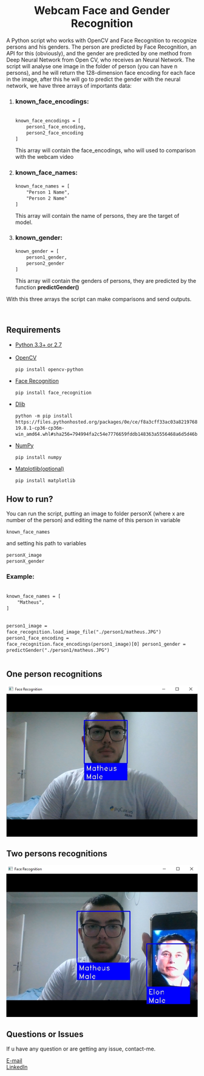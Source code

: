 <h1 align="center">Webcam Face and Gender Recognition</h1>
<p>A Python script who works with OpenCV and Face Recognition to recognize persons and his genders. The person are predicted by Face Recognition, an API for this (obviously), and the gender are predicted by one method from Deep Neural Network from Open CV, who receives an Neural Network. The script will analyse one image in the folder of person (you can have n persons), and he will return the 128-dimension face encoding for each face in the image, after this he will go to predict the gender with the neural network, we have three arrays of importants data:</b></p>
<ol>
    <li>
        <h3>known_face_encodings:</h3>
        <pre><code>
known_face_encodings = [
    person1_face_encoding,
    person2_face_encoding
]</code></pre>
            <p>This array will contain the face_encodings, who will used to comparison with the webcam video</p>
    </li>
    <li>
        <h3>known_face_names:</h3>
        <pre><code>known_face_names = [
    "Person 1 Name",
    "Person 2 Name"
]</code></pre>
            <p>This array will contain the name of persons, they are the target of model.</p>
    </li>
    <li>
        <h3>known_gender:</h3>
        <pre><code>known_gender = [
    person1_gender,
    person2_gender
]</code></pre>
            <p>This array will contain the genders of persons, they are predicted by the function <b>predictGender()</b></p>
    </li>
</ol>
<p>With this three arrays the script can make comparisons and send outputs.</p>
<br>
<h2>Requirements</h2>
<ul>
    <li>
        <a href="https://www.python.org/downloads/">Python 3.3+ or 2.7</a>
    </li><br>
    <li>
        <a href="https://docs.opencv.org/master/d6/d00/tutorial_py_root.html">OpenCV</a>
        <pre><code>pip install opencv-python</code></pre>
    </li>
    <li>
        <a href="https://github.com/ageitgey/face_recognition">Face Recognition</a>
        <pre><code>pip install face_recognition</code></pre>
    </li>
    <li>
        <a href="http://dlib.net/">Dlib</a>
        <pre><code>python -m pip install https://files.pythonhosted.org/packages/0e/ce/f8a3cff33ac03a8219768f0694c5d703c8e037e6aba2e865f9bae22ed63c/dlib-19.8.1-cp36-cp36m-win_amd64.whl#sha256=794994fa2c54e7776659fddb148363a5556468a6d5d46be8dad311722d54bfcf</code></pre>
    </li>
    <li>
        <a href="https://numpy.org/doc/">NumPy</a>
        <pre><code>pip install numpy</code></pre>
    </li>
    <li>
        <a href="https://matplotlib.org/3.2.1/contents.html">Matplotlib(optional)</a>
    <pre><code>pip install matplotlib</code></pre>
    </li>
</ul>
<h2>How to run?</h2>
<p>You can run the script, putting an image to folder personX (where x are number of the person) and editing the name of this person in variable <pre><code>known_face_names</pre></code>
<p>and setting his path to variables<pre><code>personX_image
personX_gender</code></pre></p>
<h3>Example: </h3>
<pre><code>
known_face_names = [
    "Matheus",
]

person1_image = face_recognition.load_image_file("./person1/matheus.JPG")
person1_face_encoding = face_recognition.face_encodings(person1_image)[0]
person1_gender = predictGender("./person1/matheus.JPG")
</code></pre>

<h2>One person recognitions</h2>
<img src="./images//one_person.jpg" alt="one-person">

<h2>Two persons recognitions</h2>
<img src="./images//two_persons.jpg" alt="two-persons">

<h2>Questions or Issues</h2>
<p>If u have any question or are getting any issue, contact-me.</p>
<a href="mailto:matheuzhenrik@gmail.com">E-mail</a><br>
<a href="www.linkedin.com/in/matheuskolln">LinkedIn</a>